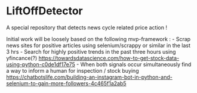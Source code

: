 # LiftOffDetector
A special repository that detects news cycle related price action !

Initial work will be loosely based on the following mvp-framework : 
	- Scrap news sites for positive articles using selenium/scrappy or similar in the last 3 hrs
	- Search for highly positive trends in the past three hours using yfincance(?)
		https://towardsdatascience.com/how-to-get-stock-data-using-python-c0de1df17e75
	- When both signals occur simultaneously find a way to inform a human for inspection / stock buying 
https://chatbotslife.com/building-an-instagram-bot-in-python-and-selenium-to-gain-more-followers-4c465f1a2ab5